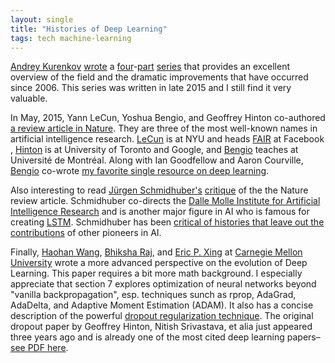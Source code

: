 ```yaml
---
layout: single
title: "Histories of Deep Learning"
tags: tech machine-learning
---
```


[Andrey Kurenkov](http://www.andreykurenkov.com) [wrote](http://www.andreykurenkov.com/writing/a-brief-history-of-neural-nets-and-deep-learning/) a [four](http://www.andreykurenkov.com/writing/a-brief-history-of-neural-nets-and-deep-learning-part-2/)-[part](http://www.andreykurenkov.com/writing/a-brief-history-of-neural-nets-and-deep-learning-part-3/) [series](http://www.andreykurenkov.com/writing/a-brief-history-of-neural-nets-and-deep-learning-part-4/) that provides an excellent overview of the field and the dramatic improvements that have occurred since 2006. This series was written in late 2015 and I still find it very valuable.

In May, 2015, Yann LeCun, Yoshua Bengio, and Geoffrey Hinton co-authored [a review article in Nature](http://www.nature.com/nature/journal/v521/n7553/full/nature14539.html). They are three of the most well-known names in artificial intelligence research. [LeCun](https://en.wikipedia.org/wiki/Yann_LeCun) is at NYU and heads [FAIR](https://research.fb.com/people/lecun-yann/) at Facebook , [Hinton](https://en.wikipedia.org/wiki/Geoffrey_Hinton) is at University of Toronto and Google, and [Bengio](http://www.iro.umontreal.ca/~bengioy/yoshua_en/) teaches at Université de Montréal. Along with Ian Goodfellow and Aaron Courville, [Bengio](https://en.wikipedia.org/wiki/Yoshua_Bengio) co-wrote [my favorite single resource on deep learning](http://www.deeplearningbook.org). 

Also interesting to read [Jürgen Schmidhuber's](https://en.wikipedia.org/wiki/Jürgen_Schmidhuber) [critique](http://people.idsia.ch/~juergen/deep-learning-conspiracy.html) of the the Nature review article. Schmidhuber co-directs the [Dalle Molle Institute for Artificial Intelligence Research](https://en.wikipedia.org/wiki/Dalle_Molle_Institute_for_Artificial_Intelligence_Research) and is another major figure in AI who is famous for creating [LSTM](http://people.idsia.ch/~juergen/rnn.html). Schmidhuber has been [critical of histories that leave out the contributions](https://www.nytimes.com/2016/11/27/technology/artificial-intelligence-pioneer-jurgen-schmidhuber-overlooked.html) of other pioneers in AI.

Finally, [Haohan Wang](https://www.cs.cmu.edu/~haohanw/), [Bhiksha Raj](https://www.lti.cs.cmu.edu/news/bhiksha-raj-named-ieee-fellow), and [Eric P. Xing](http://www.cs.cmu.edu/~epxing/) at [Carnegie Mellon University](https://ai.cs.cmu.edu) wrote a more advanced perspective on the evolution of Deep Learning. This paper requires a bit more math background. I especially appreciate that section 7 explores optimization of neural networks beyond "vanilla backpropagation", esp. techniques sunch as rprop, AdaGrad, AdaDelta, and Adaptive Moment Estimation (ADAM). It also has a concise description of the powerful [dropout regularization technique](https://en.wikipedia.org/wiki/Convolutional_neural_network#Dropout). The original dropout paper by Geoffrey Hinton, Nitish Srivastava, et alia just appeared three years ago and is already one of the most cited deep learning papers–[see PDF here](https://www.cs.toronto.edu/~hinton/absps/JMLRdropout.pdf).
